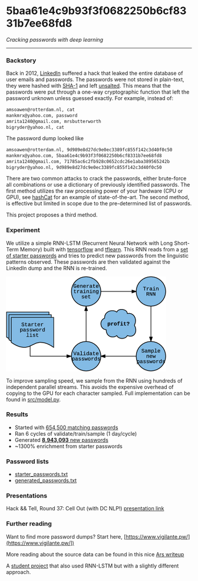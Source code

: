 # 5baa61e4c9b93f3f0682250b6cf8331b7ee68fd8
_Cracking passwords with deep learning_

--------------------------------------------------------------------
 
### Backstory

Back in 2012, [LinkedIn](https://www.linkedin.com/) suffered a hack that leaked the entire database of user emails and passwords.
The passwords were not stored in plain-text, they were hashed with [SHA-1](https://en.wikipedia.org/wiki/SHA-1) and left [unsalted](https://en.wikipedia.org/wiki/Salt_(cryptography)).
This means that the passwords were put through a one-way cryptographic function that left the password unknown unless guessed exactly.
For example, instead of:

    amsoawen@rotterdam.nl, cat
    mankmrx@yahoo.com, password
    amrita1240@gmail.com, mrsbutterworth
    bigryder@yahoo.nl, cat

The password dump looked like
  
    amsoawen@rotterdam.nl, 9d989e8d27dc9e0ec3389fc855f142c3d40f0c50
    mankmrx@yahoo.com, 5baa61e4c9b93f3f0682250b6cf8331b7ee68fd8
    amrita1240@gmail.com, 71785ac6c2fb928c0652cdc26e1aba389565242b
    bigryder@yahoo.nl, 9d989e8d27dc9e0ec3389fc855f142c3d40f0c50

There are two common attacks to crack the passwords, either brute-force all combinations or use a dictionary of previously identified passwords.
The first method utilizes the raw processing power of your hardware (CPU or GPU), see [hashCat](https://github.com/hashcat/hashcat) for an example of state-of-the-art.
The second method, is effective but limited in scope due to the pre-determined list of passwords.

This project proposes a third method.

### Experiment

We utilize a simple RNN-LSTM (Recurrent Neural Network with Long Short-Term Memory) built with [tensorflow](https://github.com/tensorflow/tensorflow) and [tflearn](https://github.com/tflearn/tflearn).
This RNN reads from a [set of starter passwords](starter_passwords.txt) and tries to predict new passwords from the linguistic patterns observed.
These passwords are then validated against the LinkedIn dump and the RNN is re-trained.

![](images/flowchart.png)

To improve sampling speed, we sample from the RNN using hundreds of independent parallel streams.
This avoids the expensive overhead of copying to the GPU for each character sampled.
Full implementation can be found in [src/model.py](src/model.py).

### Results

+ Started with [654,500 matching passwords](starter_passwords.txt)
+ Ran 6 cycles of validate/train/sample (1 day/cycle)
+ Generated [**8,943,093** new passwords](generated_passwords.txt)
+ ~1300% enrichment from starter passwords

### Password lists

+ [starter_passwords.txt](starter_passwords.txt)
+ [generated_passwords.txt](generated_passwords.txt)

### Presentations

Hack && Tell, Round 37: Cell Out (with DC NLP!) [presentation link](http://thoppe.github.io/5baa61e4c9b93f3f0682250b6cf8331b7ee68fd8/HnT_pres.html)

### Further reading

Want to find more password dumps? Start here, [https://www.vigilante.pw/](https://www.vigilante.pw/])

More reading about the source data can be found in this nice [Ars writeup](http://arstechnica.com/security/2016/06/how-linkedins-password-sloppiness-hurts-us-all/)

A [student project](https://www.hasanhaq.com/pass-rnn-1) that also used RNN-LSTM but with a slightly different approach.
